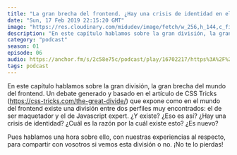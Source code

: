 ```yaml
---
title: "La gran brecha del frontend. ¿Hay una crisis de identidad en el mundillo del desarrollo web? - 01x06"
date: "Sun, 17 Feb 2019 22:15:20 GMT"
image: "https://res.cloudinary.com/midudev/image/fetch/w_256,h_144,c_fill,f_auto/https://d3t3ozftmdmh3i.cloudfront.net/staging/podcast_uploaded_episode/7340239/8a47490c17c4acba.jpeg"
description: "En este capítulo hablamos sobre la gran división, la gran brecha del mundo del frontend. Un debate generado y basado en el artículo de CSS Tricks (https://css-tricks.com/the-great-"
category: "podcast"
season: 01
episode: 06
audio: https://anchor.fm/s/2c58e75c/podcast/play/16702217/https%3A%2F%2Fd3ctxlq1ktw2nl.cloudfront.net%2Fstaging%2F2020-6-17%2F90903121-44100-2-8c390784e1be8351.mp3
tags: podcast
---
```


En este capítulo hablamos sobre la gran división, la gran brecha del mundo del frontend. Un debate generado y basado en el artículo de CSS Tricks (https://css-tricks.com/the-great-divide/) que expone como en el mundo del frontend existe una división entre dos perfiles muy encontrados: el de ser maquetador y el de Javascript expert. ¿Y existe? ¿Eso es así? ¿Hay una crisis de identidad? ¿Cuál es la razón por la cuál existe esto? ¿Es nuevo?

Pues hablamos una hora sobre ello, con nuestras experiencias al respecto, para compartir con vosotros si vemos esta división o no. ¡No te lo pierdas!
